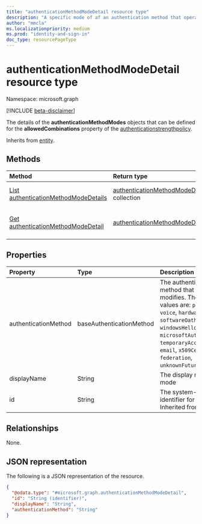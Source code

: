 ```yaml
---
title: "authenticationMethodModeDetail resource type"
description: "A specific mode of af an authentication method that operates in more than one way"
author: "mmcla"
ms.localizationpriority: medium
ms.prod: "identity-and-sign-in"
doc_type: resourcePageType
---
```


# authenticationMethodModeDetail resource type

Namespace: microsoft.graph

[!INCLUDE [beta-disclaimer](../../includes/beta-disclaimer.md)]

The details of the **authenticationMethodModes** objects that can be defined for the **allowedCombinations** property of the [authenticationstrengthpolicy](../resources/authenticationStrengthPolicy.md).

Inherits from [entity](../resources/entity.md).

## Methods
|Method|Return type|Description|
|:---|:---|:---|
|[List authenticationMethodModeDetails](../api/authenticationstrengthroot-list-authenticationmethodmodes.md)|[authenticationMethodModeDetail](../resources/authenticationmethodmodedetail.md) collection|Get a list of the [authenticationMethodModeDetail](../resources/authenticationmethodmodedetail.md) objects and their properties.|
|[Get authenticationMethodModeDetail](../api/authenticationmethodmodedetail-get.md)|[authenticationMethodModeDetail](../resources/authenticationmethodmodedetail.md)|Read the properties and relationships of an [authenticationMethodModeDetail](../resources/authenticationmethodmodedetail.md) object.|

## Properties
|Property|Type|Description|
|:---|:---|:---|
|authenticationMethod|baseAuthenticationMethod|The authentication method that this mode modifies. The possible values are: `password`, `voice`, `hardwareOath`, `softwareOath`, `sms`, `fido2`, `windowsHelloForBusiness`, `microsoftAuthenticator`, `temporaryAccessPass`, `email`, `x509Certificate`, `federation`, `unknownFutureValue`.|
|displayName|String|The display name of this mode|
|id|String|The system-generated identifier for this mode. Inherited from [entity](../resources/entity.md).|

## Relationships
None.

## JSON representation
The following is a JSON representation of the resource.
<!-- {
  "blockType": "resource",
  "keyProperty": "id",
  "@odata.type": "microsoft.graph.authenticationMethodModeDetail",
  "baseType": "microsoft.graph.entity",
  "openType": false
}
-->
``` json
{
  "@odata.type": "#microsoft.graph.authenticationMethodModeDetail",
  "id": "String (identifier)",
  "displayName": "String",
  "authenticationMethod": "String"
}
```

